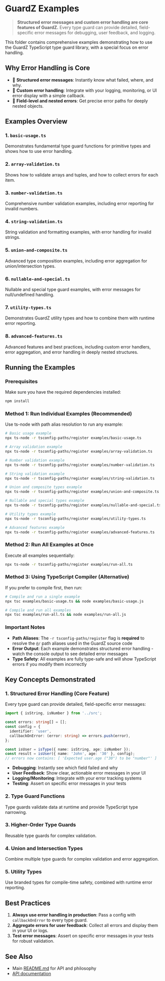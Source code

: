 # GuardZ Examples

> **Structured error messages and custom error handling are core features of GuardZ.**
> Every type guard can provide detailed, field-specific error messages for debugging, user feedback, and logging.

This folder contains comprehensive examples demonstrating how to use the GuardZ TypeScript type guard library, with a special focus on error handling.

## Why Error Handling is Core

- 🛑 **Structured error messages**: Instantly know what failed, where, and why.
- 🔗 **Custom error handling**: Integrate with your logging, monitoring, or UI error display with a simple callback.
- 🧩 **Field-level and nested errors**: Get precise error paths for deeply nested objects.

## Examples Overview

### 1. `basic-usage.ts`
Demonstrates fundamental type guard functions for primitive types and shows how to use error handling.

### 2. `array-validation.ts`
Shows how to validate arrays and tuples, and how to collect errors for each item.

### 3. `number-validation.ts`
Comprehensive number validation examples, including error reporting for invalid numbers.

### 4. `string-validation.ts`
String validation and formatting examples, with error handling for invalid strings.

### 5. `union-and-composite.ts`
Advanced type composition examples, including error aggregation for union/intersection types.

### 6. `nullable-and-special.ts`
Nullable and special type guard examples, with error messages for null/undefined handling.

### 7. `utility-types.ts`
Demonstrates GuardZ utility types and how to combine them with runtime error reporting.

### 8. `advanced-features.ts`
Advanced features and best practices, including custom error handlers, error aggregation, and error handling in deeply nested structures.

## Running the Examples

### Prerequisites
Make sure you have the required dependencies installed:
```bash
npm install
```

### Method 1: Run Individual Examples (Recommended)
Use ts-node with path alias resolution to run any example:

```bash
# Basic usage example
npx ts-node -r tsconfig-paths/register examples/basic-usage.ts

# Array validation example
npx ts-node -r tsconfig-paths/register examples/array-validation.ts

# Number validation example
npx ts-node -r tsconfig-paths/register examples/number-validation.ts

# String validation example
npx ts-node -r tsconfig-paths/register examples/string-validation.ts

# Union and composite types example
npx ts-node -r tsconfig-paths/register examples/union-and-composite.ts

# Nullable and special types example
npx ts-node -r tsconfig-paths/register examples/nullable-and-special.ts

# Utility types example
npx ts-node -r tsconfig-paths/register examples/utility-types.ts

# Advanced features example
npx ts-node -r tsconfig-paths/register examples/advanced-features.ts
```

### Method 2: Run All Examples at Once
Execute all examples sequentially:

```bash
npx ts-node -r tsconfig-paths/register examples/run-all.ts
```

### Method 3: Using TypeScript Compiler (Alternative)
If you prefer to compile first, then run:

```bash
# Compile and run a single example
npx tsc examples/basic-usage.ts && node examples/basic-usage.js

# Compile and run all examples
npx tsc examples/run-all.ts && node examples/run-all.js
```

### Important Notes
- **Path Aliases**: The `-r tsconfig-paths/register` flag is **required** to resolve the `@/` path aliases used in the GuardZ source code
- **Error Output**: Each example demonstrates structured error handling - watch the console output to see detailed error messages
- **Type Safety**: All examples are fully type-safe and will show TypeScript errors if you modify them incorrectly

## Key Concepts Demonstrated

### 1. Structured Error Handling (Core Feature)
Every type guard can provide detailed, field-specific error messages:

```typescript
import { isString, isNumber } from '../src';

const errors: string[] = [];
const config = {
  identifier: 'user',
  callbackOnError: (error: string) => errors.push(error),
};

const isUser = isType({ name: isString, age: isNumber });
const result = isUser({ name: 'John', age: '30' }, config);
// errors now contains: [ 'Expected user.age ("30") to be "number"' ]
```

- **Debugging**: Instantly see which field failed and why
- **User Feedback**: Show clear, actionable error messages in your UI
- **Logging/Monitoring**: Integrate with your error tracking systems
- **Testing**: Assert on specific error messages in your tests

### 2. Type Guard Functions
Type guards validate data at runtime and provide TypeScript type narrowing.

### 3. Higher-Order Type Guards
Reusable type guards for complex validation.

### 4. Union and Intersection Types
Combine multiple type guards for complex validation and error aggregation.

### 5. Utility Types
Use branded types for compile-time safety, combined with runtime error reporting.

## Best Practices

1. **Always use error handling in production**: Pass a config with `callbackOnError` to every type guard.
2. **Aggregate errors for user feedback**: Collect all errors and display them in your UI or logs.
3. **Test error messages**: Assert on specific error messages in your tests for robust validation.

## See Also
- Main [README.md](../README.md) for API and philosophy
- [API documentation](../docs/) 